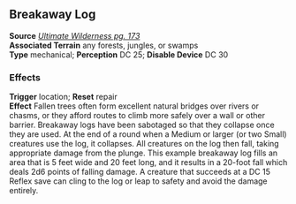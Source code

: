 ## Breakaway Log

**Source** [_Ultimate Wilderness pg. 173_](http://paizo.com/products/btpy9ujo)  
**Associated Terrain** any forests, jungles, or swamps  
**Type** mechanical; **Perception** DC 25; **Disable Device** DC 30

### Effects

**Trigger** location; **Reset** repair  
**Effect** Fallen trees often form excellent natural bridges over rivers or chasms, or they afford routes to climb more safely over a wall or other barrier. Breakaway logs have been sabotaged so that they collapse once they are used. At the end of a round when a Medium or larger (or two Small) creatures use the log, it collapses. All creatures on the log then fall, taking appropriate damage from the plunge. This example breakaway log fills an area that is 5 feet wide and 20 feet long, and it results in a 20-foot fall which deals 2d6 points of falling damage. A creature that succeeds at a DC 15 Reflex save can cling to the log or leap to safety and avoid the damage entirely.